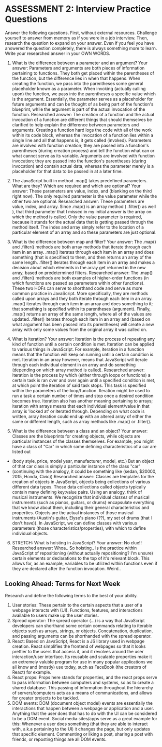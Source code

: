 # ASSESSMENT 2: Interview Practice Questions
Answer the following questions.
First, without external resources. Challenge yourself to answer from memory as if you were in a job interview.
Then, research the question to expand on your answer. Even if you feel you have answered the question completely, there is always something more to learn. Write your researched answer in your OWN WORDS.



1. What is the difference between a parameter and an argument?
Your answer: Parameters and arguments are both pieces of information pertaining to functions. They both get placed within the parentheses of the function, but the difference lies in when that happens. When creating the function, we pass into the parentheses some general placeholder known as a parameter. When invoking (actually calling upon) the function, we pass into the parentheses a specific value which is the argument. Essentially, the parameter serves as a placeholder for future arguments and can be thought of as being part of the function's blueprint, while the argument is part of the actual invocation of the function.
Researched answer: The creation of a function and the actual invocation of a function are different things that should themselves be clarified to help explain the difference between parameters and arguments. Creating a function hard logs the code with all of the work within its code block, whereas the invocation of a function lies within a single line and all that happens is, it gets called (invoked). Parameters are involved with function creation; they are passed into a function's parentheses (during creation process) and tell the function what can or what cannot serve as its variable. Arguments are involved with function invocation; they are passed into the function's parentheses (during invocation) and contain actual data, whereas the parameter merely is a placeholder for that data to be passed in at a later time.



2. The JavaScript built in method .map() takes predefined parameters. What are they? Which are required and which are optional?
Your answer: These parameters are value, index, and (blanking on the third right now). The only required parameter is the value parameter while the other two are optional.
Researched answer: These parameters are value, index, and array. Since .map() is an array method ( .filter() as well ), that third parameter that I missed in my initial answer is the array on which the method is called. Only the value parameter is required, because it stands for the actual data that is getting passed through the method itself. The index and array simply refer to the location of a particular element of an array and so these parameters are just optional.



3. What is the difference between map and filter?
Your answer: The .map() and .filter() methods are both array methods that iterate through each item in an array. .map() iterates through each item in an array and does something (that is specified) to them, and then returns an array of the same length. .filter() iterates through each item in an array and makes a decision about which elements in the array get returned in the new array, based on predetermined filters.
Researched answer: The .map() and .filter() methods are both examples of higher-order functions (in which functions are passed as parameters within other functions). These two HOFs can serve to shorthand code and serve as more common practice in JavaScript. More specifically, they are methods called upon arrays and they both iterate through each item in an array. .map() iterates through each item in an array and does something to it; that something is specified within its parentheses (argument). Finally, .map() returns an array of the same length, where all of the values are updated. .filter() iterates through each item in an array and (based on what argument has been passed into its parentheses) will create a new array with only some values from the original array it was called on.



4. What is iteration?
Your answer: Iteration is the process of repeating any kind of function until a certain condition is met. Iteration can be applied to various things in JavaScript. For example, iteration in a function means that the function will keep on running until a certain condition is met. Iteration in an array however, means that JavaScript will iterate through each individual element in an array and do something (depending on which array method is called).
Researched answer: Iteration is the process by which (either through loops or functions) a certain task is ran over and over again until a specified condition is met, at which point the iteration of said task stops. This task is specified within the parameters of the loop/function. Iteration might be used to run a task a certain number of times and stop once a desired condition becomes true. Iteration also has another meaning pertaining to arrays; iteration with arrays means that each individual element/value in that array is 'looked at' or iterated through. Depending on what code is written, array iteration could end up with an altered array of either the same or different length, such as array methods like .map() or .filter().



5. What is the difference between a class and an object?
Your answer: Classes are the blueprints for creating objects, while objects are particular instances of the classes themselves. For example, you might have a class of "Car" in which some defining characteristics of a car are listed out
- (body style, price, model year, manufacturer, model, etc.)
But an object of that car class is simply a particular instance of the class "car"
- (continuing with the analogy, it could be something like (sedan, $20000, 2015, Honda, Civic))
Researched answer: Classes are templates for the creation of objects in JavaScript, objects being collections of various different data types. Those data collections called objects typically contain many defining key:value pairs. Using an analogy, think of musical instruments. We recognize that individual *classes* of musical instruments (such as pianos, guitars, or drums) encapsulate everything that we know about them, including their general characteristics and properties. Objects are the actual instances of those musical instruments (Austin's guitar, Elyse's piano (??), my set of drums (that I don't have)). In JavaScript, we can define classes with various parameters (those characteristics/properties), with which to define individual objects.



6. STRETCH: What is hoisting in JavaScript?
Your answer: No clue!!
Researched answer: Whoa.. So hoisting.. Is the practice within JavaScript of repositioning (without actually repositioning? I'm unsure) certain elements or declarations to the top of it's relevant block. This allows for, as an example, variables to be utilized within functions even if they are declared after the function invocation. Weird.. 



## Looking Ahead: Terms for Next Week
Research and define the following terms to the best of your ability.
1. User stories: These pertain to the certain aspects that a user of a webpage interacts with (UI). Functions, features, and interactions available to users make up the user stories.
2. Spread operator: The spread operator (...) is a way that JavaScript developers can shorthand some certain commands relating to iterable objects such as arrays, strings, or objects. Concatenation, duplication, and passing arguments can be shorthanded with the spread operator. 
3. React: Based on JavaScript, React is a JS library used in webpage creation. React simplifies the frontend of webpages so that it looks prettier to the users that access it, and it revolves around the user interaction/user interface. Its reusable and scalable properties make it an extremely valuble program for use in many popular applications we all know and (mostly) use today, such as FaceBook (the creators of React) for example.
4. React props: Props here stands for properties, and the react props serve to pass information between computers and systems, so as to create a shared database. This passing of information throughout the hierarchy of servers/computers acts as a means of communications, and allows for greater projects to be tackled.
5. DOM events: DOM (document object model) events are essentially the interactions that happen between a webpage or application and a user. Anything that the user does that has to do with the UI can be considered to be a DOM event. Social media sites/apps serve as a great example for this: Whenever a user does something (that they are able to interact with, a.k.a pertaining to the UI) it changes the page, but only updates that specific element. Commenting or liking a post, sharing a post with friends, or reposting things are all DOM events.